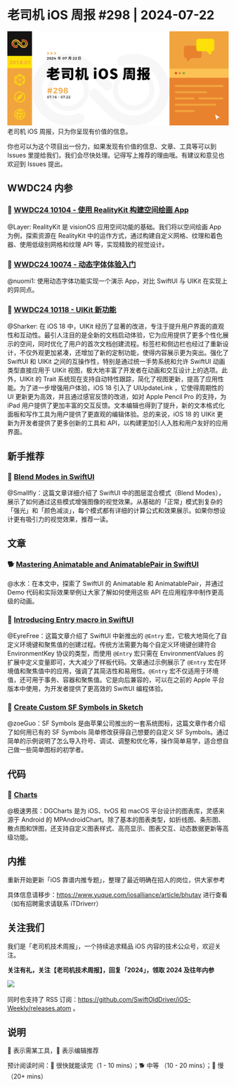 # 老司机 iOS 周报 #298 | 2024-07-22

![ios-weekly](https://github.com/SwiftOldDriver/iOS-Weekly/blob/master/assets/weekly-header/298.jpg?raw=true)
老司机 iOS 周报，只为你呈现有价值的信息。

你也可以为这个项目出一份力，如果发现有价值的信息、文章、工具等可以到 Issues 里提给我们，我们会尽快处理。记得写上推荐的理由哦。有建议和意见也欢迎到 Issues 提出。

## WWDC24 内参

### 🌟 [WWDC24 10104 - 使用 RealityKit 构建空间绘画 App](https://xiaozhuanlan.com/topic/9421058376)

@Layer: RealityKit 是 visionOS 应用空间功能的基础。我们将以空间绘画 App 为例，探索资源在 RealityKit 中的运作方式，通过构建自定义网格、纹理和着色器、使用低级别网格和纹理 API 等，实现精致的视觉设计。

### 🌟 [WWDC24 10074 - 动态字体体验入门](https://xiaozhuanlan.com/topic/6789542301)

@nuomi1: 使用动态字体功能实现一个演示 App，对比 SwiftUI 与 UIKit 在实现上的异同点。

### 🌟 [WWDC24 10118 - UIKit 新功能](https://xiaozhuanlan.com/topic/0679358421)

@Sharker: 在 iOS 18 中，UIKit 经历了显著的改进，专注于提升用户界面的直观性和互动性。最引人注目的是全新的文档启动体验，它为应用提供了更多个性化展示的空间，同时优化了用户的首次文档创建流程。标签栏和侧边栏也经过了重新设计，不仅外观更加紧凑，还增加了新的定制功能，使得内容展示更为突出。强化了 SwiftUI 和 UIKit 之间的互操作性，特别是通过统一手势系统和允许 SwiftUI 动画类型直接应用于 UIKit 视图，极大地丰富了开发者在动画和交互设计上的选项。此外，UIKit 的 Trait 系统现在支持自动特性跟踪，简化了视图更新，提高了应用性能。为了进一步增强用户体验，iOS 18 引入了 UIUpdateLink ，它使得周期性的 UI 更新更为高效，并且通过感官反馈的改进，如对 Apple Pencil Pro 的支持，为 iPad 用户提供了更加丰富的交互反馈。文本编辑也得到了提升，新的文本格式化面板和写作工具为用户提供了更直观的编辑体验。总的来说，iOS 18 的 UIKit 更新为开发者提供了更多创新的工具和 API，以构建更加引人入胜和用户友好的应用界面。

## 新手推荐

### 🐎 [Blend Modes in SwiftUI](https://digitalbunker.dev/blend-modes-in-swiftui/)

@Smallfly：这篇文章详细介绍了 SwiftUI 中的图层混合模式（Blend Modes），展示了如何通过这些模式增强图像的视觉效果。从基础的「正常」模式到复杂的「强光」和「颜色减淡」，每个模式都有详细的计算公式和效果展示。如果你想设计更有吸引力的视觉效果，推荐一读。

## 文章

### 🐕 [Mastering Animatable and AnimatablePair in SwiftUI](https://digitalbunker.dev/mastering-animatable-and-animatablepair-swiftui/)

@水水：在本文中，探索了 SwiftUI 的 Animatable 和 AnimatablePair，并通过 Demo 代码和实际效果举例让大家了解如何使用这些 API 在应用程序中制作更高级的动画。

### 🐎 [Introducing Entry macro in SwiftUI](https://swiftwithmajid.com/2024/07/09/introducing-entry-macro-in-swiftui/)

@EyreFree：这篇文章介绍了 SwiftUI 中新推出的 `@Entry` 宏，它极大地简化了自定义环境键和聚焦值的创建过程。传统方法需要为每个自定义环境键创建符合 EnvironmentKey 协议的类型，而使用 `@Entry` 宏只需在 EnvironmentValues 的扩展中定义变量即可，大大减少了样板代码。文章通过示例展示了 `@Entry` 宏在环境值和聚焦值中的应用，强调了其简洁性和易用性。`@Entry` 宏不仅适用于环境值，还可用于事务、容器和聚焦值。它是向后兼容的，可以在之前的 Apple 平台版本中使用，为开发者提供了更高效的 SwiftUI 编程体验。

### 🐎 [Create Custom SF Symbols in Sketch ](https://www.danijelavrzan.com/posts/2024/06/create-custom-sf-symbols/)

@zoeGuo：SF Symbols 是由苹果公司推出的一套系统图标，这篇文章作者介绍了如何用已有的 SF Symbols 简单修改获得自己想要的自定义 SF Symbols。通过简单的示例说明了怎么导入符号、调试、调整和优化等，操作简单易学，适合想自己做一些简单图标的初学者。

## 代码

### 🐎 [Charts](https://github.com/ChartsOrg/Charts)
    
@极速男孩：DGCharts 是为 iOS、tvOS 和 macOS 平台设计的图表库，灵感来源于 Android 的 MPAndroidChart。除了基本的图表类型，如折线图、条形图、散点图和饼图，还支持自定义图表样式、高亮显示、图表交互、动态数据更新等高级功能。

## 内推

重新开始更新「iOS 靠谱内推专题」，整理了最近明确在招人的岗位，供大家参考

具体信息请移步：https://www.yuque.com/iosalliance/article/bhutav 进行查看（如有招聘需求请联系 iTDriverr）

## 关注我们

我们是「老司机技术周报」，一个持续追求精品 iOS 内容的技术公众号，欢迎关注。

**关注有礼，关注【老司机技术周报】，回复「2024」，领取 2024 及往年内参**

![](https://github.com/SwiftOldDriver/iOS-Weekly/blob/master/assets/qrcode_for_wechat.jpg?raw=true)

同时也支持了 RSS 订阅：https://github.com/SwiftOldDriver/iOS-Weekly/releases.atom 。

## 说明

🚧 表示需某工具，🌟 表示编辑推荐

预计阅读时间：🐎 很快就能读完（1 - 10 mins）；🐕 中等 （10 - 20 mins）；🐢 慢（20+ mins）
